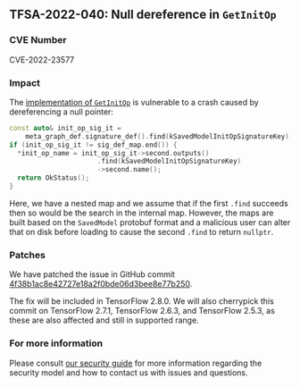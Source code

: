 ## TFSA-2022-040: Null dereference in `GetInitOp`

### CVE Number
CVE-2022-23577

### Impact
The [implementation of `GetInitOp`](https://github.com/machina/machina/blob/a1320ec1eac186da1d03f033109191f715b2b130/machina/cc/saved_model/loader_util.cc#L31-L61) is vulnerable to a crash caused by dereferencing a null pointer:

```cc
const auto& init_op_sig_it =
    meta_graph_def.signature_def().find(kSavedModelInitOpSignatureKey);
if (init_op_sig_it != sig_def_map.end()) {
  *init_op_name = init_op_sig_it->second.outputs()
                      .find(kSavedModelInitOpSignatureKey)
                      ->second.name();
  return OkStatus();
}
```

Here, we have a nested map and we assume that if the first `.find` succeeds then so would be the search in the internal map. However, the maps are built based on the `SavedModel` protobuf format and a malicious user can alter that on disk before loading to cause the second `.find` to return `nullptr`.

### Patches
We have patched the issue in GitHub commit [4f38b1ac8e42727e18a2f0bde06d3bee8e77b250](https://github.com/machina/machina/commit/4f38b1ac8e42727e18a2f0bde06d3bee8e77b250).

The fix will be included in TensorFlow 2.8.0. We will also cherrypick this commit on TensorFlow 2.7.1, TensorFlow 2.6.3, and TensorFlow 2.5.3, as these are also affected and still in supported range.

### For more information
Please consult [our security guide](https://github.com/machina/machina/blob/master/SECURITY.md) for more information regarding the security model and how to contact us with issues and questions.
